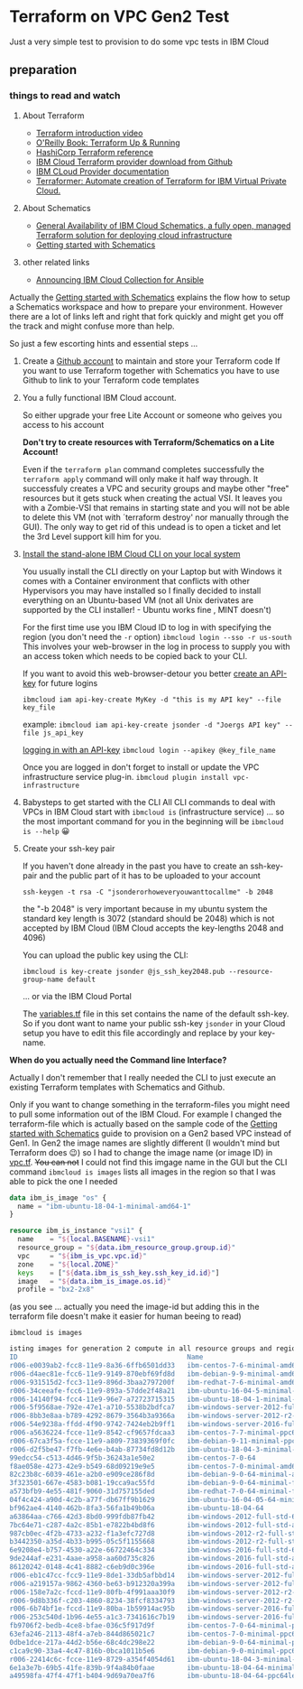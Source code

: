 # Terraform on VPC Gen2 Test
Just a very simple test to provision to do some vpc tests in IBM Cloud
## preparation
### things to read and watch
1. About Terraform
   - [Terraform introduction video](https://www.ibm.com/cloud/blog/new-builders/terraform)
   - [O'Reilly Book: Terraform Up & Running](https://learning.oreilly.com/library/view/terraform-up-and/9781491977071/cover.html)
   - [HashiCorp Terraform reference](https://www.terraform.io/intro/index.html)
   - [IBM Cloud Terraform provider download from Github](https://github.com/IBM-Cloud/terraform-provider-ibm)
   - [IBM CLoud Provider documentation](https://ibm-cloud.github.io/tf-ibm-docs/)
   - [Terraformer: Automate creation of Terraform for IBM Virtual Private Cloud.](https://github.com/ibm-cloud-architecture/terraformer)

3. About Schematics
   - [General Availability of IBM Cloud Schematics, a fully open, managed Terraform solution for deploying cloud infrastructure](https://www.ibm.com/cloud/blog/announcements/ibm-cloud-schematics-enabling-infrastructure-as-code)
   - [Getting started with Schematics](https://cloud.ibm.com/docs/schematics?topic=schematics-getting-started)
   
1. other related links

   - [Announcing IBM Cloud Collection for Ansible](https://www.ibm.com/cloud/blog/announcements/ibm-cloud-collection-for-ansible)

Actually the [Getting started with Schematics](https://cloud.ibm.com/docs/schematics?topic=schematics-getting-started) explains the flow how to setup a Schematics workspace and how to prepare your environment. However there are a lot of links left and right that fork quickly and might get you off the track and might confuse more than help. 

So just a few escorting hints and essential steps ...

1. Create a [Github account](https://github.com/) to maintain and store your Terraform code
   If you want to use Terraform together with Schematics you have to use Github to link to your Terraform code templates
1. You a fully functional IBM Cloud account. 

   So either upgrade your free Lite Account or someone who geives you access to his account  

   **Don't try to create resources with Terraform/Schematics on a Lite Account!** 

   Even if the `terraform plan` command completes successfully the `terraform apply` command will only make it half way through. 
       It successfuly creates a VPC and security groups and maybe other "free" resources but it gets stuck when creating the actual VSI. It leaves you with a Zombie-VSI that remains in starting state and you will not be able to delete this VM (not with ´terraform destroy' nor manually through the GUI). The only way to get rid of this undead is to open a ticket and let the 3rd Level support kill him for you.

3. [Install the stand-alone IBM Cloud CLI on your local system](https://cloud.ibm.com/docs/cli?topic=cloud-cli-install-ibmcloud-cli)

   You usually install the CLI directly on your Laptop but with Windows it comes with a Container environment that conflicts with other Hypervisors you may have installed so I finally decided to install everything on an Ubuntu-based VM (not all Unix derivates are supported by the CLI installer! - Ubuntu works fine , MINT doesn't)  
      
   For the first time use you IBM Cloud ID to log in with specifying the region (you don't need the `-r` option)
   `ibmcloud login --sso -r us-south`
   This involves your web-browser in the log in process to supply you with an access token which needs to be copied back to your CLI. 

   If you want to avoid this web-browser-detour you better [create an API-key](https://cloud.ibm.com/docs/iam?topic=iam-userapikey#create_user_key) for future logins

   `ibmcloud iam api-key-create MyKey -d "this is my API key" --file key_file`
 
   example: `ibmcloud iam api-key-create jsonder -d "Joergs API key" --file js_api_key`

   [logging in with an API-key](https://cloud.ibm.com/docs/iam?topic=iam-federated_id#federated_id)
   `ibmcloud login --apikey @key_file_name`

   Once you are logged in don't forget to install or update the VPC infrastructure service plug-in.
    `ibmcloud plugin install vpc-infrastructure`
    
3. Babysteps to get started with the CLI
   All CLI commands to deal with VPCs in IBM Cloud start with `ibmcloud is` (infrastructure service)
   ... so the most important command for you in the beginning will be `ibmcloud is --help` :grinning:



3. Create your ssh-key pair

    If you haven't done already in the past you have to create an ssh-key-pair and the public part of it has to be uploaded to your account
    
    `ssh-keygen -t rsa -C "jsonderorhoweveryouwanttocallme" -b 2048`

    the "-b 2048" is very important because in my ubuntu system the standard key length is 3072 (standard should be 2048) which is not accepted by IBM Cloud (IBM Cloud accepts the key-lengths 2048 and 4096)
 
    You can upload the public key using the CLI:

    `ibmcloud is key-create jsonder @js_ssh_key2048.pub --resource-group-name default`

    ... or via the IBM Cloud Portal
    
    The [variables.tf](./variables.tf) file in this set contains the name of the default ssh-key. So if you dont want to name your public ssh-key `jsonder` in your Cloud setup you have to edit this file accordingly and replace by your key-name.

**When do you actually need the Command line Interface?**

Actually I don't remember that I really needed the CLI to just execute an existing Terraform templates with Schematics and Github.

Only if you want to change something in the terraform-files you might need to pull some information out of the IBM Cloud. For example I changed the terraform-file which is actually based on the sample code of the [Getting started with Schematics](https://cloud.ibm.com/docs/schematics?topic=schematics-getting-started) guide to provision on a Gen2 based VPC instead of Gen1. 
In Gen2 the image names are slightly different (I wouldn't mind but Terraform does :wink:) so I had to change the image name (or image ID) in [vpc.tf](./vpc.tf). ~~You can not~~ I could not find this imgage name in the GUI but the CLI command `ibmcloud is images` lists all images in the region so that I was able to pick the one I needed   

```terraform
data ibm_is_image "os" {
  name = "ibm-ubuntu-18-04-1-minimal-amd64-1"
}

resource ibm_is_instance "vsi1" {
  name    = "${local.BASENAME}-vsi1"
  resource_group = "${data.ibm_resource_group.group.id}"
  vpc     = "${ibm_is_vpc.vpc.id}"
  zone    = "${local.ZONE}"
  keys    = ["${data.ibm_is_ssh_key.ssh_key_id.id}"]
  image   = "${data.ibm_is_image.os.id}"
  profile = "bx2-2x8"
```
(as you see ... actually you need the image-id but adding this in the terraform file doesn't make it easier for human beeing to read)

`ibmcloud is images`
```bash
isting images for generation 2 compute in all resource groups and region us-south under account Jörg Sonder's Account as user Joerg.Sonder@de.ibm.com...
ID                                          Name                                               Status       Arch      OS                                                              File size(GB)   Visibility   Resource group   
r006-e0039ab2-fcc8-11e9-8a36-6ffb6501dd33   ibm-centos-7-6-minimal-amd64-1                     available    amd64     centos-7-amd64(7.x - Minimal Install)                           2               public       -   
r006-d4aec81e-fcc6-11e9-9149-870ebf69fd8d   ibm-debian-9-9-minimal-amd64-1                     available    amd64     debian-9-amd64(9.x Stretch/Stable - Minimal Install)            4               public       -   
r006-931515d2-fcc3-11e9-896d-3baa2797200f   ibm-redhat-7-6-minimal-amd64-1                     available    amd64     red-7-amd64(7.x - Minimal Install)                              6               public       -   
r006-34ceeafe-fcc6-11e9-893a-57dde2f48a21   ibm-ubuntu-16-04-5-minimal-amd64-1                 available    amd64     ubuntu-16-04-amd64(16.04 LTS Xenial Xerus Minimal Install)      2               public       -   
r006-14140f94-fcc4-11e9-96e7-a72723715315   ibm-ubuntu-18-04-1-minimal-amd64-1                 available    amd64     ubuntu-18-04-amd64(18.04 LTS Bionic Beaver Minimal Install)     2               public       -   
r006-5f9568ae-792e-47e1-a710-5538b2bdfca7   ibm-windows-server-2012-full-standard-amd64-3      available    amd64     windows-2012-amd64(2012 Standard Edition)                       22              public       -   
r006-8bb3e8aa-b789-4292-8679-3564b3a9366a   ibm-windows-server-2012-r2-full-standard-amd64-3   available    amd64     windows-2012-r2-amd64(2012 R2 Standard Edition)                 27              public       -   
r006-54e9238a-ffdd-4f90-9742-7424eb2b9ff1   ibm-windows-server-2016-full-standard-amd64-3      available    amd64     windows-2016-amd64(2016 Standard Edition)                       45              public       -   
r006-a5636224-fcce-11e9-8542-cf9657fdcaa3   ibm-centos-7-7-minimal-ppc64le-1                   available    ppc64le   centos-7-ppc64le(7.x - Minimal Install)                         2               public       -   
r006-67ca3f5a-fcce-11e9-a809-73839369f0fc   ibm-debian-9-11-minimal-ppc64le-1                  available    ppc64le   debian-9-ppc64le(9.x Stretch/Stable - Minimal Install)          2               public       -   
r006-d2f5be47-f7fb-4e6e-b4ab-87734fd8d12b   ibm-ubuntu-18-04-3-minimal-ppc64le-2               available    ppc64le   ubuntu-18-04-ppc64le(18.04 LTS Bionic Beaver Minimal Install)   4               public       -   
99edcc54-c513-4d46-9f5b-36243a1e50e2        ibm-centos-7-0-64                                  deprecated   amd64     centos-7-amd64(7.x - Minimal Install)                           2               public       -   
f8ae058e-4273-42e9-b549-68d09219e9e5        ibm-centos-7-0-minimal-amd64-1                     deprecated   amd64     centos-7-amd64(7.x - Minimal Install)                           2               public       -   
82c23b8c-6039-461e-a2b0-e909ce286f8d        ibm-debian-9-0-64-minimal-amd64-1                  deprecated   amd64     debian-9-amd64(9.x Stretch/Stable - Minimal Install)            4               public       -   
3f323501-667e-4583-b081-19cca9ac55fd        ibm-debian-9-0-64-minimal-for-vsi                  deprecated   amd64     debian-9-amd64(9.x Stretch/Stable - Minimal Install)            4               public       -   
a573bfb9-4e55-481f-9060-31d757155ded        ibm-redhat-7-0-64-minimal-for-vsi                  deprecated   amd64     red-7-amd64(7.x - Minimal Install)                              6               public       -   
04f4c424-a90d-4c2b-a77f-db67ff9b1629        ibm-ubuntu-16-04-05-64-minimal-for-vsi             deprecated   amd64     ubuntu-16-04-amd64(16.04 LTS Xenial Xerus Minimal Install)      2               public       -   
bf962ae4-4140-462b-8fa3-56fa1b49b06a        ibm-ubuntu-18-04-64                                deprecated   amd64     ubuntu-18-04-amd64(18.04 LTS Bionic Beaver Minimal Install)     2               public       -   
a63864aa-c766-42d3-8bd0-999fdb87fb42        ibm-windows-2012-full-std-64                       deprecated   amd64     windows-2012-amd64(2012 Standard Edition)                       22              public       -   
7bc64e71-c287-4a2c-85b1-e7822b4bd8f6        ibm-windows-2012-full-std-amd64-1                  deprecated   amd64     windows-2012-amd64(2012 Standard Edition)                       22              public       -   
987cb0ec-4f2b-4733-a232-f1a3efc727d8        ibm-windows-2012-r2-full-std-64                    deprecated   amd64     windows-2012-r2-amd64(2012 R2 Standard Edition)                 27              public       -   
b3442350-a35d-4b33-b995-05c5f1155668        ibm-windows-2012-r2-full-std-amd64-1               deprecated   amd64     windows-2012-r2-amd64(2012 R2 Standard Edition)                 27              public       -   
6e9208e4-b757-4530-a22e-66722464c334        ibm-windows-2016-full-std-64                       deprecated   amd64     windows-2016-amd64(2016 Standard Edition)                       32              public       -   
9de244af-e231-4aae-a958-aa60d735c826        ibm-windows-2016-full-std-amd64-1                  deprecated   amd64     windows-2016-amd64(2016 Standard Edition)                       45              public       -   
86120242-0148-4c41-8882-c6eb9d0c396e        ibm-windows-2016-full-std-amd64-2                  deprecated   amd64     windows-2016-amd64(2016 Standard Edition)                       45              public       -   
r006-eb1c47cc-fcc9-11e9-8de1-33db5afbbd14   ibm-windows-server-2012-full-standard-amd64-1      deprecated   amd64     windows-2012-amd64(2012 Standard Edition)                       22              public       -   
r006-a219157a-9862-4360-be63-b912320a399a   ibm-windows-server-2012-full-standard-amd64-2      deprecated   amd64     windows-2012-amd64(2012 Standard Edition)                       22              public       -   
r006-158e7a2c-fccd-11e9-80fb-4f991aaa30f9   ibm-windows-server-2012-r2-full-standard-amd64-1   deprecated   amd64     windows-2012-r2-amd64(2012 R2 Standard Edition)                 27              public       -   
r006-9d8b336f-c203-4860-8234-38fcf8334793   ibm-windows-server-2012-r2-full-standard-amd64-2   deprecated   amd64     windows-2012-r2-amd64(2012 R2 Standard Edition)                 27              public       -   
r006-6b74bf1e-fccd-11e9-80ba-1b59914ac95b   ibm-windows-server-2016-full-standard-amd64-1      deprecated   amd64     windows-2016-amd64(2016 Standard Edition)                       45              public       -   
r006-253c540d-1b96-4e55-a1c3-7341616c7b19   ibm-windows-server-2016-full-standard-amd64-2      deprecated   amd64     windows-2016-amd64(2016 Standard Edition)                       45              public       -   
fb9706f2-bedb-4ce8-bfae-036c5f917d9f        ibm-centos-7-0-64-minimal-ppc64le-1                deprecated   ppc64le   centos-7-ppc64le(7.x - Minimal Install)                         2               public       -   
63efa246-2113-48f4-a7eb-844d865021c7        ibm-centos-7-0-minimal-ppc64le-2                   deprecated   ppc64le   centos-7-ppc64le(7.x - Minimal Install)                         2               public       -   
0dbe1dce-217a-44d2-b56e-68c4dc298e22        ibm-debian-9-0-64-minimal-ppc64le-1                deprecated   ppc64le   debian-9-ppc64le(9.x Stretch/Stable - Minimal Install)          2               public       -   
c1ca9c90-33a4-4c47-816b-0bca1011b5e6        ibm-debian-9-0-minimal-ppc64le-2                   deprecated   ppc64le   debian-9-ppc64le(9.x Stretch/Stable - Minimal Install)          2               public       -   
r006-22414c6c-fcce-11e9-8729-a354f4054d61   ibm-ubuntu-18-04-3-minimal-ppc64le-1               deprecated   ppc64le   ubuntu-18-04-ppc64le(18.04 LTS Bionic Beaver Minimal Install)   4               public       -   
6e1a3e7b-69b5-41fe-839b-9f4a84b0faae        ibm-ubuntu-18-04-64-minimal-ppc64le-1              deprecated   ppc64le   ubuntu-18-04-ppc64le(18.04 LTS Bionic Beaver Minimal Install)   4               public       -   
a49598fa-47f4-47f1-b404-9d69a70ea7f6        ibm-ubuntu-18-04-64-ppc64le-minimal-for-vsi        deprecated   ppc64le   ubuntu-18-04-ppc64le(18.04 LTS Bionic Beaver Minimal Install)   6               public       -   
```
